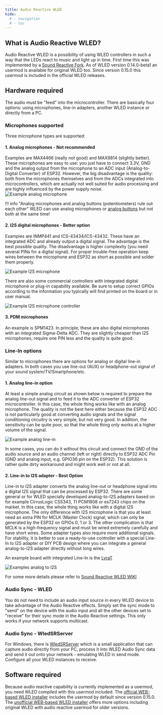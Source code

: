 ```yaml
---
title: Audio Reactive WLED
hide:
  # - navigation
  # - toc
---
```


## What is Audio Reactive WLED?

Audio Reactive WLED is a possibility of using WLED controllers in such a way that the LEDs react to music and light up in time. First time this was implemented by a [Sound Reactive Fork](https://github.com/atuline/WLED). As of WLED version 0.14.0-beta1 an usermod is available for original WLED too. Since version 0.15.0 this usermod is included in the official WLED releases.

## Hardware required

The audio must be "feed" into the microcontroller. There are basically four options: using microphones, line-in adapters, another WLED instance or directly from a PC.

### Microphones supported

Three microphone types are supported:

#### 1. Analog microphones - Not recommended

Examples are MAX4466 (really not good) and MAX9814 (slightly better). These microphones are easy to use: you just have to connect 3.3V, GND and the analog output from the microphone to an ADC input (Analog-to-Digital Converter) of ESP32. However, the big disadvantage is the quality: both from the microphones themselves and from the ADCs integrated into microcontrollers, which are actually not well suited for audio processing and are highly influenced by the power supply noise.
![Example analog microphone](../assets/images/content/example_analog_mic.jpg)

!!! info "Analog microphones and analog buttons (potentiometers) rule out each other"
    WLED can use analog microphones or [analog buttons](/features/macros/#analog-button) but not both at the same time!

#### 2. I2S digital microphones - Better option

Examples are INMP441 and ICS-43434/ICS-43432. These have an integrated ADC and already output a digital signal. The advantage is the best possible quality. The disadvantage is higher complexity (you need several PINs for a digital signal). For proper trouble-free operation keep wires between the microphone and ESP32 as short as possible and solder them properly.

![Example I2S microphone](../assets/images/content/example_i2s_mic.jpg)

There are also some commercial controllers with integrated digital microphone or plug-in capability available. Be sure to setup correct GPIOs according to the information you typically will find printed on the board or in user manual.

![Example I2S microphone controller](../assets/images/content/example_i2s_mic_controller.jpg)

#### 3. PDM microphones

An example is SPM1423. In principle, these are also digital microphones with an integrated Sigma-Delta ADC. They are slightly cheaper than I2S microphones, require one PIN less and the quality is quite good.

### Line-In options

Similar to microphones there are options for analog or digital line-in adapters. In both cases you use line-out (AUX) or headphone-out signal of your sound system/TV/Smartphone/etc.

#### 1. Analog line-in option

At least a simple analog circuit as shown below is required to prepare the analog line-out signal and to feed it to the ADC converter of ESP32 microcontroller. In this case, the whole thing works like with an analog microphone. The quality is not the best here either because the ESP32 ADC is not particularly good at converting audio signals and the signal conditioning circuitry is very simple, but not very good. In addition, the sensitivity can be quite poor, so that the whole thing only works at a higher volume of the signal.

![Example analog line-in](../assets/images/content/example_analog_linein.jpg)

In some cases, you can do it without this circuit and connect the GND of the audio source and an audio channel (left or right) directly to ESP32 ADC Pin (GND and analog input, e.g. GPIO36 pin on the ESP32). This solution is rather quite dirty workaround and might work well or not at all.

#### 2. Line-in to I2S adapter - Best Option

Line-in to I2S adapter converts the analog line-out or headphone signal into a digital I2S signal that can be processed by ESP32. There are some general or for WLED specially developed analog-to-I2S adapters based on for example CirrusLogic CS5343, TI PCM1808 or es7243 chips on the market. In this case, the whole thing works like with a digital I2S microphone. The only difference with I2S microphone is that you at least need an extra PIN for MCLK (Master Clock) signal, which can only be generated by the ESP32 on GPIOs 0, 1 or 3. The other complication is that MCLK is a high-frequency signal and must be wired extremely carefully and have short wires. Some adapter types also require more additional signals. For stability, it is better to use a ready-to-use controller with a special Line-In to I2S adapter or DIY PCB design where you can integrate a general analog-to-I2S adapter directly without long wires.

An example board with integrated Line-In is the [LyraT](https://docs.espressif.com/projects/esp-adf/en/latest/design-guide/dev-boards/board-esp32-lyrat-v4.3.html)

![Examples analog to I2S](../assets/images/content/examples_analog_to_i2s.jpg)

For some more details please refer to [Sound Reactive WLED WIKI](https://mm.kno.wled.ge/soundreactive/introduction/)

### Audio Sync - WLED
You do not need to include an audio input source in every WLED device to take advantage of the Audio Reactive effects. Simply set the sync mode to "send" on the device with the audio input and all the other devices set to "receive" for their sync mode in the Audio Reactive settings.
This only works if your network supports multicast.

### Audio Sync - WledSRServer
For Windows, there is [WledSRServer](https://github.com/Victoare/SR-WLED-audio-server-win) which is a small application that can capture audio directly from your PC, process it into WLED Audio Sync data and send it out onto your network - emulating WLED in send mode. Configure all your WLED instances to receive.

## Software required

Because audio reactive capability is currently implemented as a usermod, you need WLED compiled with this usermod included. The [official WEB-based WLED installer](https://install.wled.me/) includes the usermod by default since version 0.15.0. The [unofficial WEB-based WLED installer](https://wled-install.github.io/) offers more options including original WLED with audio reactive usermod for older versions.
